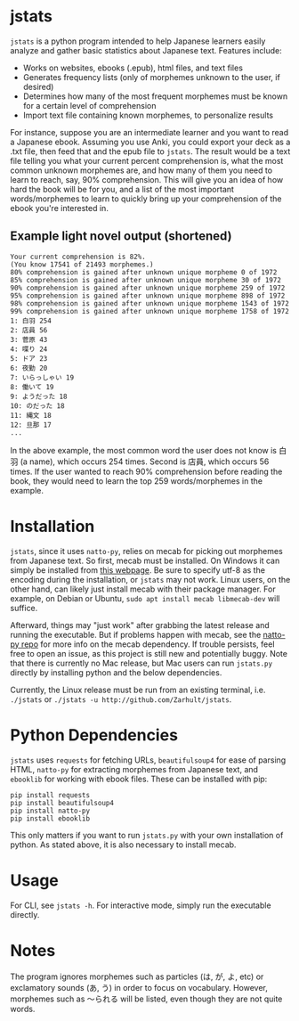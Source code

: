 # jstats

`jstats` is a python program intended to help Japanese learners easily analyze and gather basic statistics about Japanese text. Features include:
* Works on websites, ebooks (.epub), html files, and text files
* Generates frequency lists (only of morphemes unknown to the user, if desired)
* Determines how many of the most frequent morphemes must be known for a certain level of comprehension
* Import text file containing known morphemes, to personalize results

For instance, suppose you are an intermediate learner and you want to read a Japanese ebook. Assuming you use Anki, you could export your deck as a .txt file, then feed that and the epub file to `jstats`. The result would be a text file telling you what your current percent comprehension is, what the most common unknown morphemes are, and how many of them you need to learn to reach, say, 90% comprehension. This will give you an idea of how hard the book will be for you, and a list of the most important words/morphemes to learn to quickly bring up your comprehension of the ebook you're interested in.

## Example light novel output (shortened)
```
Your current comprehension is 82%.
(You know 17541 of 21493 morphemes.)
80% comprehension is gained after unknown unique morpheme 0 of 1972
85% comprehension is gained after unknown unique morpheme 30 of 1972
90% comprehension is gained after unknown unique morpheme 259 of 1972
95% comprehension is gained after unknown unique morpheme 898 of 1972
98% comprehension is gained after unknown unique morpheme 1543 of 1972
99% comprehension is gained after unknown unique morpheme 1758 of 1972
1: 白羽 254
2: 店員 56
3: 菅原 43
4: 喋り 24
5: ドア 23
6: 夜勤 20
7: いらっしゃい 19
8: 働いて 19
9: ようだった 18
10: のだった 18
11: 縄文 18
12: 旦那 17
...
```
In the above example, the most common word the user does not know is 白羽 (a name), which occurs 254 times. Second is 店員, which occurs 56 times. If the user wanted to reach 90% comprehension before reading the book, they would need to learn the top 259 words/morphemes in the example.

# Installation

`jstats`, since it uses `natto-py`, relies on mecab for picking out morphemes from Japanese text. So first, mecab must be installed. On Windows it can simply be installed from [this webpage](https://taku910.github.io/mecab/). Be sure to specify utf-8 as the encoding during the installation, or `jstats` may not work. Linux users, on the other hand, can likely just install mecab with their package manager. For example, on Debian or Ubuntu, `sudo apt install mecab libmecab-dev` will suffice. 

Afterward, things may "just work" after grabbing the latest release and running the executable. But if problems happen with mecab, see the [natto-py repo](https://github.com/buruzaemon/natto-py) for more info on the mecab dependency. If trouble persists, feel free to open an issue, as this project is still new and potentially buggy. Note that there is currently no Mac release, but Mac users can run `jstats.py` directly by installing python and the below dependencies.

Currently, the Linux release must be run from an existing terminal, i.e. `./jstats` or `./jstats -u http://github.com/Zarhult/jstats`.

# Python Dependencies

`jstats` uses `requests` for fetching URLs, `beautifulsoup4` for ease of parsing HTML, `natto-py` for extracting morphemes from Japanese text, and `ebooklib` for working with ebook files.  These can be installed with pip:
```
pip install requests
pip install beautifulsoup4
pip install natto-py
pip install ebooklib
```
This only matters if you want to run `jstats.py` with your own installation of python. As stated above, it is also necessary to install mecab.

# Usage

For CLI, see `jstats -h`.
For interactive mode, simply run the executable directly.

# Notes

The program ignores morphemes such as particles (は, が, よ, etc) or exclamatory sounds (あ, う) in order to focus on vocabulary. However, morphemes such as 〜られる will be listed, even though they are not quite words.
